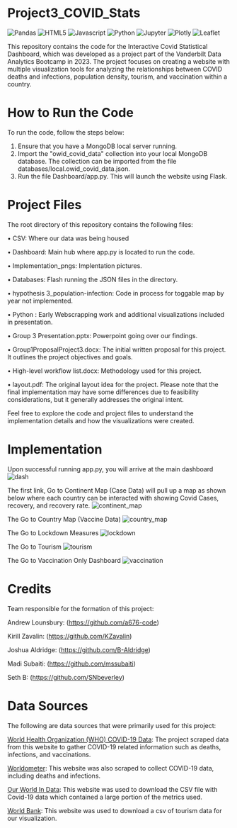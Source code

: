 # Project3_COVID_Stats
![Pandas](https://img.shields.io/badge/Pandas-2C2D72?style=for-the-badge&logo=pandas&logoColor=white)
![HTML5](https://img.shields.io/badge/HTML5-E34F26?style=for-the-badge&logo=html5&logoColor=white)
![Javascript](https://img.shields.io/badge/JavaScript-323330?style=for-the-badge&logo=javascript&logoColor=F7DF1E)
![Python](https://img.shields.io/badge/Python-FFD43B?style=for-the-badge&logo=python&logoColor=blue)
![Jupyter](https://img.shields.io/badge/Jupyter-F37626.svg?&style=for-the-badge&logo=Jupyter&logoColor=white)
![Plotly](https://img.shields.io/badge/Plotly-239120?style=for-the-badge&logo=plotly&logoColor=white)
![Leaflet](https://img.shields.io/badge/Leaflet-199900?style=for-the-badge&logo=Leaflet&logoColor=white)

This repository contains the code for the Interactive Covid Statistical Dashboard, which was developed as a project part of the Vanderbilt Data Analytics Bootcamp in 2023. The project focuses on creating a website with multiple visualization tools for analyzing the relationships between COVID deaths and infections, population density, tourism, and vaccination within a country.

# How to Run the Code
To run the code, follow the steps below:

1. Ensure that you have a MongoDB local server running.
2. Import the "owid_covid_data" collection into your local MongoDB database. The collection can be imported from the file databases/local.owid_covid_data.json.
3. Run the file Dashboard/app.py. This will launch the website using Flask.

# Project Files
The root directory of this repository contains the following files:

• CSV: Where our data was being housed

• Dashboard: Main hub where app.py is located to run the code.

• Implementation_pngs: Implentation pictures.

• Databases: Flash running the JSON files in the directory.

• hypothesis 3_population-infection: Code in process for toggable map by year not implemented.

• Python : Early Webscrapping work and additional visualizations included in presentation.

• Group 3 Presentation.pptx: Powerpoint going over our findings.

• Group1ProposalProject3.docx: The initial written proposal for this project. It outlines the project objectives and goals.

• High-level workflow list.docx: Methodology used for this project.

• layout.pdf: The original layout idea for the project. Please note that the final implementation may have some differences due to feasibility considerations, but it generally addresses the original intent.

Feel free to explore the code and project files to understand the implementation details and how the visualizations were created.

# Implementation
Upon successful running app.py, you will arrive at the main dashboard
![dash](Implementation_pngs/Dashboard.png)

The first link, Go to Continent Map (Case Data) will pull up a map as shown below where each country can be interacted with showing Covid Cases, recovery, and recovery rate.
![continent_map](Implementation_pngs/Continent_Map.png)

The Go to Country Map (Vaccine Data)
![country_map](Implementation_pngs/Country_Map.png)

The Go to Lockdown Measures
![lockdown](Implementation_pngs/Lockdown.png)

The Go to Tourism
![tourism](Implementation_pngs/Tourism.png)

The Go to Vaccination Only Dashboard
![vaccination](Implementation_pngs/Vaccination.png)


# Credits
Team responsible for the formation of this project:

Andrew Lounsbury: (https://github.com/a676-code)

Kirill Zavalin: (https://github.com/KZavalin)

Joshua Aldridge: (https://github.com/B-Aldridge)

Madi Subaiti: (https://github.com/mssubaiti)

Seth B: (https://github.com/SNbeverley)

# Data Sources
The following are data sources that were primarily used for this project:

[World Health Organization (WHO) COVID-19 Data](https://covid19.who.int/data): The project scraped data from this website to gather COVID-19 related information such as deaths, infections, and vaccinations.

[Worldometer](https://www.worldometers.info/coronavirus/): This website was also scraped to collect COVID-19 data, including deaths and infections.

[Our World In Data](https://ourworldindata.org/covid-vaccinations): This website was used to download the CSV file with Covid-19 data which contained a large portion of the metrics used.

[World Bank](https://data.worldbank.org/indicator/ST.INT.ARVL?end=2020&start=2020&view=map&year=2020): This website was used to download a csv of tourism data for our visualization.



